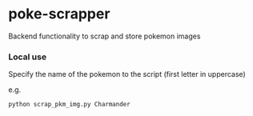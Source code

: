 # poke-scrapper
Backend functionality to scrap and store pokemon images


### Local use
Specify the name of the pokemon to the script (first letter in uppercase)

e.g.
```
python scrap_pkm_img.py Charmander
```
